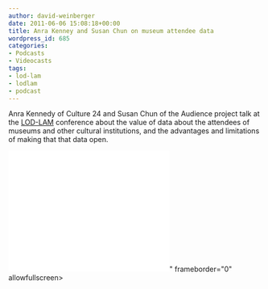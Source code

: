 ```yaml
---
author: david-weinberger
date: 2011-06-06 15:08:18+00:00
title: Anra Kenney and Susan Chun on museum attendee data
wordpress_id: 685
categories:
- Podcasts
- Videocasts
tags:
- lod-lam
- lodlam
- podcast
---
```


Anra Kennedy of Culture 24 and Susan Chun of the Audience project talk at the [LOD-LAM](http://lod-lam.net) conference about the value of data about the attendees of museums and other cultural institutions, and the advantages and limitations of making that that data open.

<div class="embed-container"><iframe width="320" height="240" src="<iframe width="460" height="295" src="https://www.youtube.com/embed/cY-aEuFLryo" frameborder="0" allowfullscreen></iframe>" frameborder="0" allowfullscreen></iframe></div>
